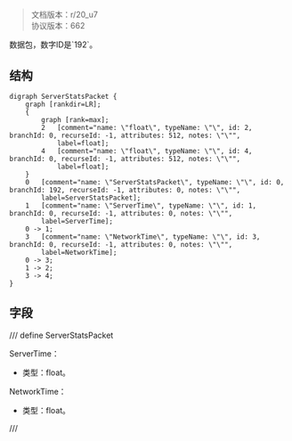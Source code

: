 # <!-- md:samp ServerStatsPacket -->

> 文档版本：r/20_u7<br/>协议版本：662

<!-- md:samp ServerStatsPacket -->数据包，数字ID是`192`。

## 结构

```viz
digraph ServerStatsPacket {
	graph [rankdir=LR];
	{
		graph [rank=max];
		2	[comment="name: \"float\", typeName: \"\", id: 2, branchId: 0, recurseId: -1, attributes: 512, notes: \"\"",
			label=float];
		4	[comment="name: \"float\", typeName: \"\", id: 4, branchId: 0, recurseId: -1, attributes: 512, notes: \"\"",
			label=float];
	}
	0	[comment="name: \"ServerStatsPacket\", typeName: \"\", id: 0, branchId: 192, recurseId: -1, attributes: 0, notes: \"\"",
		label=ServerStatsPacket];
	1	[comment="name: \"ServerTime\", typeName: \"\", id: 1, branchId: 0, recurseId: -1, attributes: 0, notes: \"\"",
		label=ServerTime];
	0 -> 1;
	3	[comment="name: \"NetworkTime\", typeName: \"\", id: 3, branchId: 0, recurseId: -1, attributes: 0, notes: \"\"",
		label=NetworkTime];
	0 -> 3;
	1 -> 2;
	3 -> 4;
}

```

## 字段

/// define
ServerStatsPacket

ServerTime：<!-- md:samp float -->

- 类型：float。

NetworkTime：<!-- md:samp float -->

- 类型：float。


///
